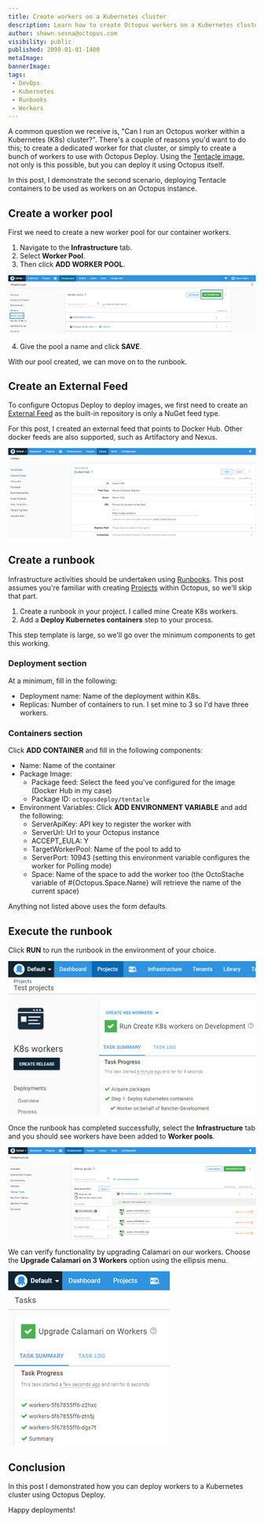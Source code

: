 ```yaml
---
title: Create workers on a Kubernetes cluster
description: Learn how to create Octopus workers on a Kubernetes cluster using Octopus Deploy.
author: shawn.sesna@octopus.com
visibility: public
published: 2099-01-01-1400
metaImage: 
bannerImage: 
tags:
 - DevOps
 - Kubernetes
 - Runbooks
 - Workers
---
```


A common question we receive is, "Can I run an Octopus worker within a Kubernetes (K8s) cluster?".  There's a couple of reasons you'd want to do this; to create a dedicated worker for that cluster, or simply to create a bunch of workers to use with Octopus Deploy. Using the [Tentacle image](https://hub.docker.com/r/octopusdeploy/tentacle), not only is this possible, but you can deploy it using Octopus itself. 

In this post, I demonstrate the second scenario, deploying Tentacle containers to be used as workers on an Octopus instance.

## Create a worker pool
First we need to create a new worker pool for our container workers.

1. Navigate to the **Infrastructure** tab.
1. Select **Worker Pool**.
1. Then click **ADD WORKER POOL**.

![](octopus-create-pool.png)

4. Give the pool a name and click **SAVE**.  

With our pool created, we can move on to the runbook.

## Create an External Feed
To configure Octopus Deploy to deploy images, we first need to create an [External Feed](https://octopus.com/docs/packaging-applications/package-repositories) as the built-in repository is only a NuGet feed type.  

For this post, I created an external feed that points to Docker Hub. Other docker feeds are also supported, such as Artifactory and Nexus.

![](octopus-docker-hub-feed.png)

## Create a runbook
Infrastructure activities should be undertaken using [Runbooks](https://octopus.com/docs/runbooks). This post assumes you're familiar with creating [Projects](https://octopus.com/docs/projects) within Octopus, so we'll skip that part.  

1. Create a runbook in your project. I called mine Create K8s workers.  
1. Add a **Deploy Kubernetes containers** step to your process. 

This step template is large, so we'll go over the minimum components to get this working.

### Deployment section
At a minimum, fill in the following:

- Deployment name: Name of the deployment within K8s.
- Replicas: Number of containers to run. I set mine to 3 so I'd have three workers.

### Containers section
Click **ADD CONTAINER** and fill in the following components:

- Name: Name of the container
- Package Image: 
  - Package feed: Select the feed you've configured for the image (Docker Hub in my case)
  - Package ID: `octopusdeploy/tentacle`
- Environment Variables: Click **ADD ENVIRONMENT VARIABLE** and add the following:
  - ServerApiKey: API key to register the worker with
  - ServerUrl: Url to your Octopus instance
  - ACCEPT_EULA: Y
  - TargetWorkerPool: Name of the pool to add to
  - ServerPort: 10943 (setting this environment variable configures the worker for Polling mode)
  - Space: Name of the space to add the worker too (the OctoStache variable of #{Octopus.Space.Name} will retrieve the name of the current space)

Anything not listed above uses the form defaults.  

## Execute the runbook
Click **RUN** to run the runbook in the environment of your choice.

![](octopus-runbook-success.png)

Once the runbook has completed successfully, select the **Infrastructure** tab and you should see workers have been added to **Worker pools**.

![](octopus-worker-pool.png)

We can verify functionality by upgrading Calamari on our workers. Choose the **Upgrade Calamari on 3 Workers** option using the ellipsis menu.

![](octopus-upgrade-workers.png)

## Conclusion
In this post I demonstrated how you can deploy workers to a Kubernetes cluster using Octopus Deploy.  

Happy deployments!
